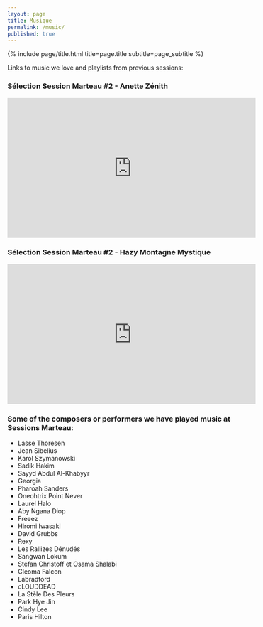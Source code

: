 ```yaml
---
layout: page
title: Musique
permalink: /music/
published: true
---
```


<div class="page" markdown="1">


{% include page/title.html title=page.title subtitle=page_subtitle %}

<!-- ## Some heading  -->

Links to music we love and playlists from previous sessions:

### Sélection Session Marteau #2 - Anette Zénith

<div class="youtube-video">
    <iframe width="560" height="315" src="https://www.youtube.com/embed/videoseries?list=PL3EAGERkrxh1EvoBfMO2sZdOXP2jDODqC" frameborder="0" allow="accelerometer; autoplay; encrypted-media; gyroscope; picture-in-picture" allowfullscreen></iframe>
</div>

### Sélection Session Marteau #2 - Hazy Montagne Mystique

<div class="youtube-video">
    <iframe width="560" height="315" src="https://www.youtube.com/embed/videoseries?list=PL3EAGERkrxh0kWEAnlsFpgFOs_w42Y5lp" frameborder="0" allow="accelerometer; autoplay; encrypted-media; gyroscope; picture-in-picture" allowfullscreen></iframe>
</div>

### Some of the composers or performers we have played music at Sessions Marteau:

- Lasse Thoresen
- Jean Sibelius
- Karol Szymanowski
- Sadik Hakim
- Sayyd Abdul Al-Khabyyr
- Georgia
- Pharoah Sanders
- Oneohtrix Point Never
- Laurel Halo
- Aby Ngana Diop
- Freeez
- Hiromi Iwasaki
- David Grubbs
- Rexy
- Les Rallizes Dénudés
- Sangwan Lokum
- Stefan Christoff et Osama Shalabi
- Cleoma Falcon
- Labradford
- cLOUDDEAD
- La Stèle Des Pleurs
- Park Hye Jin
- Cindy Lee
- Paris Hilton

</div> 
